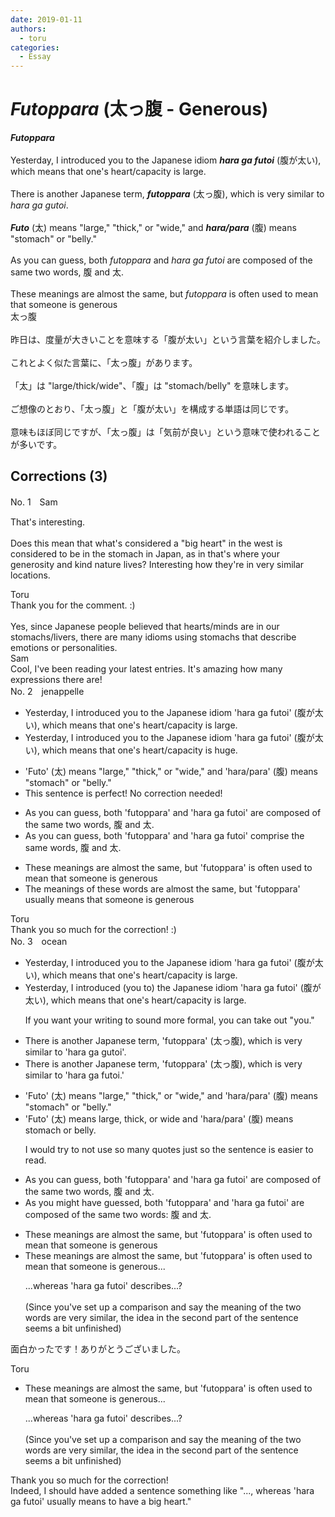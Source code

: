 ```yaml
---
date: 2019-01-11
authors:
  - toru
categories:
  - Essay
---
```


<h1 id="subject_show"><strong><em>Futoppara</strong></em> (太っ腹 - Generous)</h1>
<div class="date" hidden>Jan 11, 2019 23:22</div>
<div id="post"><div id="body_show_ori">
<strong><em>Futoppara</strong></em><br/><br/>Yesterday, I introduced you to the Japanese idiom <strong><em>hara ga futoi</em></strong> (腹が太い), which means that one's heart/capacity is large.<br/><br/>There is another Japanese term, <strong><em>futoppara</em></strong> (太っ腹), which is very similar to <em>hara ga gutoi</em>.<br/><br/><strong><em>Futo</em></strong> (太) means "large," "thick," or "wide," and <strong><em>hara/para</em></strong> (腹) means "stomach" or "belly."<br/><br/>As you can guess, both <em>futoppara</em> and <em>hara ga futoi</em> are composed of the same two words, 腹 and 太.<br/><br/>These meanings are almost the same, but <em>futoppara</em> is often used to mean that someone is generous
</div></div>

<!-- more -->

<div id="post_ja"><div id="body_show_mo">
太っ腹<br/><br/>昨日は、度量が大きいことを意味する「腹が太い」という言葉を紹介しました。<br/><br/>これとよく似た言葉に、「太っ腹」があります。<br/><br/>「太」は "large/thick/wide"、「腹」は "stomach/belly" を意味します。<br/><br/>ご想像のとおり、「太っ腹」と「腹が太い」を構成する単語は同じです。<br/><br/>意味もほぼ同じですが、「太っ腹」は「気前が良い」という意味で使われることが多いです。
</div></div>

## Corrections (3)
<div id="block"><div class="first_name"> No. 1　<span class="just_name">Sam</span></div><div id="block2">
<p class="comment_small">
 That's interesting.
 <br/>
 <br/>
 Does this mean that what's considered a "big heart" in the west is considered to be in the stomach in Japan, as in that's where your generosity and kind nature lives? Interesting how they're in very similar locations.
</p>

</div><div class="name"><span class="just_name">Toru</span><br>
Thank you for the comment. :)<br/><br/>Yes, since Japanese people believed that hearts/minds are in our stomachs/livers, there are many idioms using stomachs that describe emotions or personalities.
</div>
<div class="name"><span class="just_name">Sam</span><br>
Cool, I've been reading your latest entries. It's amazing how many expressions there are!
</div>
</div>
<div id="block"><div class="first_name"> No. 2　<span class="just_name">jenappelle</span></div><div id="block2">
<ul class="correction_field">
<li class="incorrect">Yesterday, I introduced you to the Japanese idiom 'hara ga futoi' (腹が太い), which means that one's heart/capacity is large.</li>
<li class="corrected correct">
Yesterday, I introduced you to the Japanese idiom 'hara ga futoi' (腹が太い), which means that one's heart/capacity is huge.
</li>
</ul>
<ul class="correction_field">
<li class="incorrect">'Futo' (太) means "large," "thick," or "wide," and 'hara/para' (腹) means "stomach" or "belly."</li>
<li class="corrected perfect">This sentence is perfect! No correction needed!</li>
</ul>
<ul class="correction_field">
<li class="incorrect">As you can guess, both 'futoppara' and 'hara ga futoi' are composed of the same two words, 腹 and 太.</li>
<li class="corrected correct">
As you can guess, both 'futoppara' and 'hara ga futoi' comprise the same words, 腹 and 太.
</li>
</ul>
<ul class="correction_field">
<li class="incorrect">These meanings are almost the same, but 'futoppara' is often used to mean that someone is generous</li>
<li class="corrected correct">
The meanings of these words are almost the same, but 'futoppara' usually means that someone is generous
</li>
</ul>
</div><div class="name"><span class="just_name">Toru</span><br>
Thank you so much for the correction! :)
</div>
</div>
<div id="block"><div class="first_name"> No. 3　<span class="just_name">ocean</span></div><div id="block2">
<ul class="correction_field">
<li class="incorrect">Yesterday, I introduced you to the Japanese idiom 'hara ga futoi' (腹が太い), which means that one's heart/capacity is large.</li>
<li class="corrected correct">
Yesterday, I introduced <span class="f_blue">(you to) </span>the Japanese idiom 'hara ga futoi' (腹が太い), which means that one's heart/capacity is large.
<p class="correction_comment">If you want your writing to sound more formal, you can take out "you."</p>
</li>
</ul>
<ul class="correction_field">
<li class="incorrect">There is another Japanese term, 'futoppara' (太っ腹), which is very similar to 'hara ga gutoi'.</li>
<li class="corrected correct">
There is another Japanese term, 'futoppara' (太っ腹), which is very similar to 'hara ga <span class="f_blue">f</span>utoi.'
</li>
</ul>
<ul class="correction_field">
<li class="incorrect">'Futo' (太) means "large," "thick," or "wide," and 'hara/para' (腹) means "stomach" or "belly."</li>
<li class="corrected correct">
'Futo' (太) means large, thick, or wide and 'hara/para' (腹) means stomach or belly.
<p class="correction_comment">I would try to not use so many quotes just so the sentence is easier to read.</p>
</li>
</ul>
<ul class="correction_field">
<li class="incorrect">As you can guess, both 'futoppara' and 'hara ga futoi' are composed of the same two words, 腹 and 太.</li>
<li class="corrected correct">
As you <span class="f_blue">might have </span>guess<span class="f_blue">ed</span>, both 'futoppara' and 'hara ga futoi' are composed of the same two words: 腹 and 太.
</li>
</ul>
<ul class="correction_field">
<li class="incorrect">These meanings are almost the same, but 'futoppara' is often used to mean that someone is generous</li>
<li class="corrected correct">
These meanings are almost the same, but 'futoppara' is often used to mean that someone is generous<span class="f_blue">...</span>
<p class="correction_comment">...whereas 'hara ga futoi' describes...?<br/><br/>(Since you've set up a comparison and say the meaning of the two words are very similar, the idea in the second part of the sentence seems a bit unfinished)</p>
</li>
</ul>
<p class="comment_small">
 面白かったです！ありがとうございました。
</p>

</div><div class="name"><span class="just_name">Toru</span><br><div class="quote_field"><ul class="correction_field">
<li class="corrected correct">
These meanings are almost the same, but 'futoppara' is often used to mean that someone is generous<span class="f_blue">...</span>
<p class="correction_comment">
...whereas 'hara ga futoi' describes...?<br/><br/>(Since you've set up a comparison and say the meaning of the two words are very similar, the idea in the second part of the sentence seems a bit unfinished)
</p>
</li>
</ul></div>
Thank you so much for the correction!<br/>Indeed, I should have added a sentence something like "..., whereas 'hara ga futoi' usually means to have a big heart."
</div>
</div>
